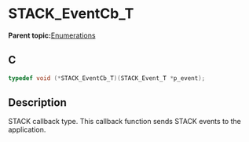 # STACK\_EventCb\_T

**Parent topic:**[Enumerations](GUID-01B45B36-427D-4D04-92D1-DB14D4E57921.md)

## C

```c
typedef void (*STACK_EventCb_T)(STACK_Event_T *p_event);
```

## Description

STACK callback type. This callback function sends STACK events to the application.

